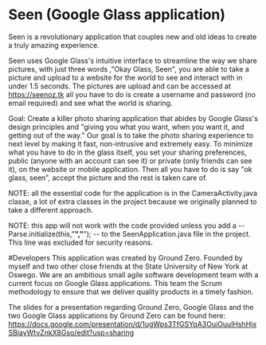 # Seen (Google Glass application)

Seen is a revolutionary application that couples new and old ideas to create a truly amazing experience. 

Seen uses Google Glass's intuitive interface to streamline the way we share pictures, with just three words ,"Okay Glass, Seen", you are able to take a picture and upload to a website for the world to see  and interact with in under 1.5 seconds. 
The pictures are upload and can be accessed at https://seenoz.tk all you have to do is create a username and password (no email required) and see what the world is sharing.

Goal: 
Create a killer photo sharing application that abides by Google Glass's design principles and "giving you what you want, when you want it, and getting out of the way." Our goal is to take the photo sharing experience to next level by making it fast, non-intrusive and extremely easy. To minimize what you have to do in the glass itself, you set your sharing preferences, public (anyone with an account can see it) or private (only friends can see it), on the website or mobile application. Then all you have to do is say "ok glass, seen", accept the picture and the rest is taken care of.   

NOTE: all the essential code for the application is in the CameraActivity.java classe, a lot of extra classes in the project because we originally planned to take a different approach.

NOTE: this app will not work with the code provided unless you add a -- Parse.initialize(this,"******","******"); -- to
the SeenApplication.java file in the project. This line was excluded for security reasons.

#Developers
This application was created by Ground Zero. Founded by myself and two other close friends at the State University of New York at Oswego. We are an ambitious small agile software development team with a current focus on Google Glass applications. This team the Scrum methodology to ensure that we deliver quality products in a timely fashion.

The slides for a presentation regarding Ground Zero, Google Glass and the two Google Glass applications by Ground Zero can be found here: https://docs.google.com/presentation/d/1ugWps3TfGSYqA3OuiOuulHshHjxSBiayWtvZnkX8Gso/edit?usp=sharing
